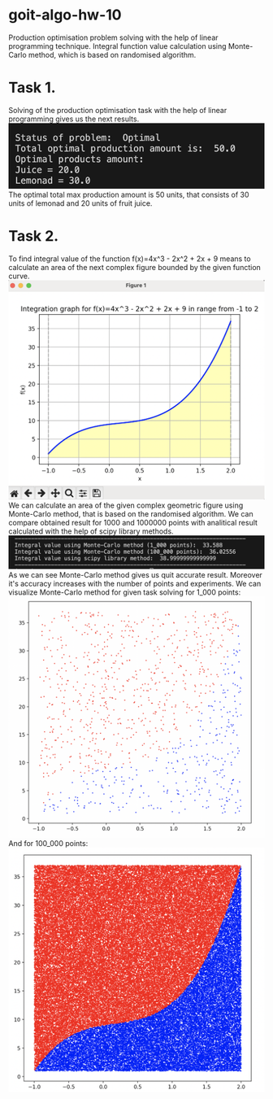 # goit-algo-hw-10
Production optimisation problem solving with the help of linear programming technique. Integral function value calculation using Monte-Carlo method, which is based on randomised algorithm.

# Task 1.
Solving of the production optimisation task with the help of linear programming gives us the next results.
![Alt text](images/optimisation_results.png)
The optimal total max production amount is 50 units, that consists of 30 units of lemonad and 20 units of fruit juice.

# Task 2.
To find integral value of the function f(x)=4x^3 - 2x^2 + 2x + 9 means to calculate an area of the next complex figure bounded by the given function curve.
![Alt text](images/integr_func_graph.png)
We can calculate an area of the given complex geometric figure using Monte-Carlo method, that is based on the randomised algorithm. We can compare obtained result for 1000 and 1000000 points with analitical result calculated with the help of scipy library methods.
![Alt text](images/integration_result.png)
As we can see Monte-Carlo method gives us quit accurate result. Moreover it's accuracy increases with the number of points and experiments. 
We can visualize Monte-Carlo method for given task solving for 1_000 points:
![Alt text](images/1000_points.png)
And for 100_000 points:
![Alt text](images/100000_points.png)
